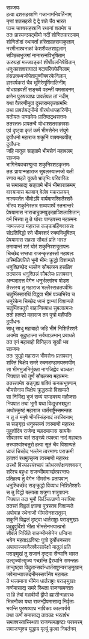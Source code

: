सञ्जयः  
हत्वा दशसहस्राणि गजानामनिवर्तिनाम्  
नृणां शतसहस्रे द्वे द्वे शते चैव भारत  
पञ्च चाश्वसहस्राणि रथानां शतमेव च  
ततः प्रास्यन्दयद्भीमो नदीं शोणितकरदमाम्  
शोणितोदां रथावर्तां हस्तिग्राहसमाकुलाम्  
नरमीनाश्वनक्रां केशशैवलशाद्वलाम्  
सञ्छिन्नभुजगां नानारत्नविभूषिताम्  
ऊरुग्रहां मज्जपङ्कां शीर्षोपलनिषेविताम्  
धनुःकाशशराघाठां गदापरिघफेनिलाम्  
हंसछत्रध्वजोपेतामुष्णीषवरफेनिलाम्  
हारवर्षकरां चैव भूमिरेणूर्मिमालिनीम्  
योधग्राहवतीं सङ्ख्ये वहन्तीं यमसादनम्  
क्षणेन पुरुषव्याघ्रः प्रावर्तयत तां नदीम्  
यथा वैतरणीमुग्रां दुस्तरामकृतात्मभिः  
तथा प्रावर्तयद्भीमो वीरयोधापहारिणीम्  
यतोयतः पाण्डवेयः प्रातिष्ठद्रथसत्तमः  
ततस्ततः प्रापतन्वै योधाश्शतसहस्रशः  
एवं दृष्ट्वा कृतं कर्म भीमसेनेन संयुगे  
दुर्योधनो महाराज शकुनिं वाक्यमब्रवीत्  
दुर्योधनः  
जहि मातुल सङ्ग्रामे भीमसेनं महाबलम्  
सञ्जयः  
भागिनेयवचश्श्रुत्वा शकुनिश्शठकृत्तमः  
ततः प्रायान्महाराज सुबलस्यात्मजो बली  
रणाय महते युक्तो भ्रातृभिः परिवारितः  
स समासाद्य सङ्ग्रामे भीमं भीमपराक्रमम्  
वारयामास बलवान् वेलेव मकरालयम्  
नात्यवर्तत भीमोऽपि वार्यमाणश्शितैश्शरैः  
भींस्य शकुनिस्तत्र सव्यपार्श्वे स्तनान्तरे  
प्रेषयामास नाराचान्रुक्मपुङ्खाञ्शिलाशितान्  
वर्म भित्त्वा तु ते घोराः पाण्डवस्य महात्मनः  
न्यमज्जन्त महाराज कङ्कबर्हिणवाससः  
सोऽतिविद्धो रणे भीमश्शरं रुक्मविभूषितम्  
प्रेषयामास सहसा सौबलं प्रति भारत  
तमायान्तं शरं घोरं शकुनिश्शत्रुतापनः  
चिच्छेद सप्तधा राजन्कृतहस्तो महाबलः  
तस्मिन्निपतिते भूमौ भीमः क्रुद्धो विशाम्पते  
धनुश्छिच्छेद भल्लेन सौबलस्य हसन्निव  
तदपास्य धनुश्छिन्नं सौबलेयः प्रतापवान्  
अन्यदादत्त वेगेन धनुर्भल्लांश्च षोडश  
तैस्तस्य तु महाराज भल्लैस्सन्नतपर्वभिः  
चतुर्भिस्सारथिं विद्ध्वा भीमं पञ्चभिरेव च  
धनुरेकेन चिच्छेद ध्वजं द्वाभ्यां विशाम्पते  
चतुर्भिश्चतुरो वाहान्विव्याध सुबलात्मजः  
ततो हतष्टो महाराज तव पुत्रो महीपतिः  
दुर्योधनः   
साधु साधु महाबाहो जहि भीमं निशितैश्शरैः  
अयमेव सुदुष्टात्मा सर्वथाऽस्मान् प्रबाधते  
तत एनं महाबाहो विनिहत्य सुखी भव  
सञ्जयः  
ततः क्रुद्धो महाराज भीमसेनः प्रतापवान्  
शक्तिं चिक्षेप समरे रुक्मदण्डामयस्मयीम्  
सा भीमभुजनिर्मुक्ता नागजिह्वेव चञ्चला  
निपपात रथे तूर्णं सौबलस्य महात्मनः  
ततस्तामेव सङ्गृह्य शक्तिं कनकभूषणाम्  
भीमसेनाय चिक्षेप क्रुद्धरूपो विशाम्पते  
सा निर्भिद्य भुजं सव्यं पाण्डवस्य महौजसः  
निपपात तथा भूमौ यथा विद्युन्नभश्च्युता  
अथोत्क्रुष्टं महाराज धार्तराष्ट्रैस्समन्ततः  
न तु तं ममृषे भीमस्सिंहनादं तरस्विनाम्  
स सङ्गृह्य धनुस्सज्यं त्वरमाणो महारथः  
मुहूर्तादिव राजेन्द्र च्छादयामास सायकैः  
सौबलस्य बलं सङ्ख्ये त्यक्त्वा नादं महाबलः  
तस्याश्वांश्चतुरो हत्वा सूतं चैव विशाम्पते  
ध्वजं चिच्छेद भल्लेन त्वरमाणः पराक्रमी  
हताश्वं रथमुत्सृज्य त्वरमाणो महारथः  
तस्थौ विस्फारयंश्चापं क्रोधरक्तेक्षणश्श्वसन्  
शरैश्च बहुधा राजन्भीममार्च्छत्परन्तपः  
प्रतिहत्य तु वेगेन भीमसेनः प्रतापवान्  
धनुश्चिच्छेद सङ्क्रुद्धो विव्याध निशितैश्शरैः  
स तु विद्धो बलवता शत्रुणा शत्रुपापनः  
निपपात तदा भूमौ किञ्चित्प्राणो नराधिपः  
ततस्तं विह्वलं ज्ञात्वा पुत्रस्तव विशाम्पते  
अपोवाह रथेनाजौ भीमसेनशरातुरम्  
शकुनिं विह्वलं दृष्ट्वा धार्तराष्ट्राः पराङ्मुखाः  
प्रदुद्रुवुर्दिशो भीता भीमसेनभयात्प्रभो  
सौबले निर्जिते राजन्भीमसेनेन धन्विना  
भयेन महताऽऽविष्टः पुत्रो दुर्योधनस्तव  
अपायाज्जवनैरश्वैस्सापेक्षो मातुलं प्रति  
पराङ्मुखं तु राजानं दृष्ट्वा सैन्यानि भारत  
उत्सृज्योत्सृज्य गच्छन्ति द्वैरथानि समन्ततः  
तान्दृष्ट्वा विद्रुतान्सर्वान्धार्तराष्ट्रान्पराङ्मुखान्  
जवेनाभ्यापतद्भीमस्सर्वानेव महाबलः  
ते भज्यमाना भीमेन धार्तराष्ट्राः पराङ्मुखाः  
कर्णमासाद्य समरे स्थिता राजन्समन्ततः  
स हि तेषां महावीर्यो द्वीपो ह्यासीन्महारथः  
भिन्ननौका यथा राजन्द्वीपमासाद्य निर्वृताः  
भवन्ति पुरुषव्याघ्र नाविकाः कालपर्यये  
तथा कर्णं समासाद्य तावकाः भरतर्षभ  
समाश्वस्तास्स्थिता राजन्सम्प्रहृष्टाः परस्परम्  
समाजग्मुश्च युद्धाय मृत्युं कृत्वा निवर्तनम्   

